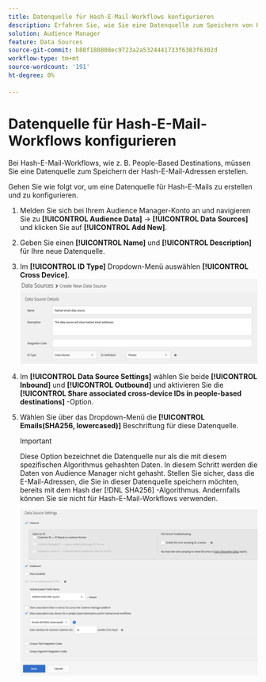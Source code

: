 ```yaml
---
title: Datenquelle für Hash-E-Mail-Workflows konfigurieren
description: Erfahren Sie, wie Sie eine Datenquelle zum Speichern von Hash-E-Mails für Hash-E-Mail-Workflows erstellen.
solution: Audience Manager
feature: Data Sources
source-git-commit: b88f180808ec9723a2a5324441733f6383f6302d
workflow-type: tm+mt
source-wordcount: '191'
ht-degree: 0%

---
```



# Datenquelle für Hash-E-Mail-Workflows konfigurieren

Bei Hash-E-Mail-Workflows, wie z. B. People-Based Destinations, müssen Sie eine Datenquelle zum Speichern der Hash-E-Mail-Adressen erstellen.

Gehen Sie wie folgt vor, um eine Datenquelle für Hash-E-Mails zu erstellen und zu konfigurieren.

1. Melden Sie sich bei Ihrem Audience Manager-Konto an und navigieren Sie zu **[!UICONTROL Audience Data]** -> **[!UICONTROL Data Sources]** und klicken Sie auf **[!UICONTROL Add New]**.
1. Geben Sie einen **[!UICONTROL Name]** und **[!UICONTROL Description]** für Ihre neue Datenquelle.
1. Im **[!UICONTROL ID Type]** Dropdown-Menü auswählen **[!UICONTROL Cross Device]**.
   ![Audience Manager-UI-Bild, das den Abschnitt mit den Datenquellendetails anzeigt.](../features/assets/create-hashed-email-data-source.png)
1. Im **[!UICONTROL Data Source Settings]** wählen Sie beide **[!UICONTROL Inbound]** und **[!UICONTROL Outbound]** und aktivieren Sie die **[!UICONTROL Share associated cross-device IDs in people-based destinations]** -Option.
1. Wählen Sie über das Dropdown-Menü die **[!UICONTROL Emails(SHA256, lowercased)]** Beschriftung für diese Datenquelle.

   >[!IMPORTANT]
   >
   >Diese Option bezeichnet die Datenquelle nur als die mit diesem spezifischen Algorithmus gehashten Daten. In diesem Schritt werden die Daten von Audience Manager nicht gehasht. Stellen Sie sicher, dass die E-Mail-Adressen, die Sie in dieser Datenquelle speichern möchten, bereits mit dem Hash der [!DNL SHA256] -Algorithmus. Andernfalls können Sie sie nicht für Hash-E-Mail-Workflows verwenden.

   ![Audience Manager-UI-Bild, das den Abschnitt mit den Datenquelleneinstellungen anzeigt.](../features/assets/data-source-settings.png)


